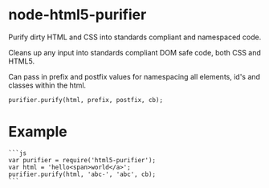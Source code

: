 # node-html5-purifier

Purify dirty HTML and CSS into standards compliant and namespaced code.

Cleans up any input into standards compliant DOM safe code, both CSS and HTML5.

Can pass in prefix and postfix values for namespacing all elements, id's and classes
within the html.

```purifier.purify(html, prefix, postfix, cb);```

# Example
	```js
	var purifier = require('html5-purifier');
	var html = 'hello<span>world</a>';
	purifier.purify(html, 'abc-', 'abc', cb);
	```

